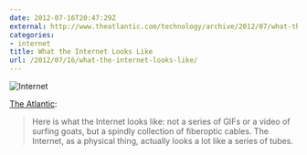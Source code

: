 ```yaml
---
date: 2012-07-16T20:47:29Z
external: http://www.theatlantic.com/technology/archive/2012/07/what-the-internet-actually-looks-like/259815/
categories:
- internet
title: What the Internet Looks Like
url: /2012/07/16/what-the-internet-looks-like/
---
```


![Internet](http://jasonheppler.org/images/netmap2.jpg "Internet")

[The Atlantic](http://www.theatlantic.com/technology/archive/2012/07/what-the-internet-actually-looks-like/259815/):

> Here is what the Internet looks like: not a series of GIFs or a video of surfing goats, but a spindly collection of fiberoptic cables. The Internet, as a physical thing, actually looks a lot like a series of tubes.
